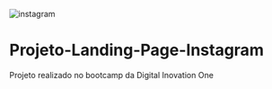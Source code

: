 ![instagram](https://user-images.githubusercontent.com/62730168/115962419-af4c0300-a4f1-11eb-897c-08fd3c986351.png)
# Projeto-Landing-Page-Instagram
Projeto realizado no bootcamp da Digital Inovation One

